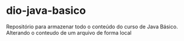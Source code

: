# dio-java-basico
Repositório para armazenar todo o conteúdo do curso de Java Básico. 
Alterando o conteudo de um arquivo de forma local